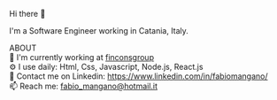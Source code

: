 Hi there 👋

I'm a Software Engineer working in Catania, Italy.  

ABOUT
<br>
🏢  I'm currently working at [finconsgroup](https://www.finconsgroup.com/)  
⚙️   I use daily: Html, Css, Javascript, Node.js, React.js  
💬  Contact me on Linkedin: https://www.linkedin.com/in/fabiomangano/    
📫  Reach me: fabio_mangano@hotmail.it  
